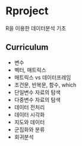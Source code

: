 # Rproject
R을 이용한 데이터분석 기초

## Curriculum

- 변수
- 벡터, 매트릭스
- 매트릭스 vs 데이터프레임
- 조건문, 반복문, 함수, which
- 단일변수 자료의 탐색
- 다중변수 자료의 탐색
- 데이터 전처리
- 데이터 시각화
- 지도와 데이터
- 군집화와 분류
- 회귀분석